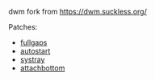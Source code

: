 dwm fork from https://dwm.suckless.org/

Patches:

- [fullgaps](https://dwm.suckless.org/patches/fullgaps/dwm-fullgaps-20200508-7b77734.diff)
- [autostart](https://dwm.suckless.org/patches/autostart/dwm-autostart-20210120-cb3f58a.diff)
- [systray](https://dwm.suckless.org/patches/systray/dwm-systray-20210418-67d76bd.diff)
- [attachbottom](https://dwm.suckless.org/patches/attachbottom/dwm-attachbottom-20201227-61bb8b2.diff)
